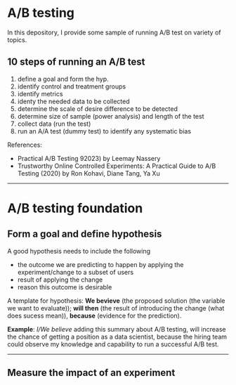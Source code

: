 # A/B testing

In this depository, I provide some sample of running A/B test on variety of topics.

## 10 steps of running an A/B test
1. define a goal and form the hyp.
2. identify control and treatment groups
3. identify metrics
4. identy the needed data to be collected
5. determine the scale of desire difference to be detected
6. determine size of sample (power analysis) and length of the test
7. collect data (run the test)
8. run an A/A test (dummy test) to identify any systematic bias

References:
- Practical A/B Testing 92023) by Leemay Nassery
- Trustworthy Online Controlled Experiments: A Practical Guide to A/B Testing (2020) by Ron Kohavi, Diane Tang, Ya Xu
---
# A/B testing foundation

## Form a goal and define hypothesis

A good hypothesis needs to include the following
- the outcome we are predicting to happen by applying the experiment/change to a subset of users
- result of applying the change
- reason this outcome is desirable

A template for hypothesis: __We bevieve__ (the proposed solution (the variable we want to evaluate)); __will then__ (the result of introducing the change (what does sucess mean)), __because__ (evidence for the prediction). 

__Example__: _I/We believe_ adding this summary about A/B testing, will increase the chance of getting a position as a data scientist, because the hiring team could observe my knowledge and capability to run a successful A/B test.

---

## Measure the impact of an experiment

